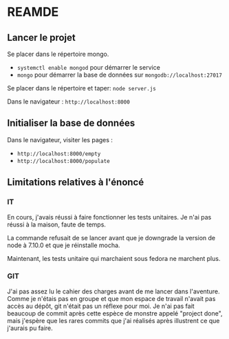 # REAMDE

## Lancer le projet

Se placer dans le répertoire mongo.
* `systemctl enable mongod` pour démarrer le service
* `mongo` pour démarrer la base de données sur `mongodb://localhost:27017`

Se placer dans le répertoire et taper: `node server.js`

Dans le navigateur : `http://localhost:8000`

## Initialiser la base de données

Dans le navigateur, visiter les pages :
* `http://localhost:8000/empty`
* `http://localhost:8000/populate`

## Limitations relatives à l'énoncé

### IT

En cours, j'avais réussi à faire fonctionner les tests unitaires. Je n'ai pas réussi à la maison, faute de temps.

La commande refusait de se lancer avant que je downgrade la version de node à 7.10.0 et que je réinstalle mocha.

Maintenant, les tests unitaire qui marchaient sous fedora ne marchent plus.

### GIT

J'ai pas assez lu le cahier des charges avant de me lancer dans l'aventure. Comme je n'étais pas en groupe et que mon espace de travail n'avait pas accès au dépôt, git n'était pas un réflexe pour moi. Je n'ai pas fait beaucoup de commit après cette espèce de monstre appelé "project done", mais j'espère que les rares commits que j'ai réalisés après illustrent ce que j'aurais pu faire.
